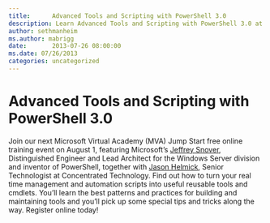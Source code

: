 ```yaml
---
title:      Advanced Tools and Scripting with PowerShell 3.0
description: Learn Advanced Tools and Scripting with PowerShell 3.0 at our free training event for Microsoft Virtual Academy on August 1st.
author: sethmanheim
ms.author: mabrigg
date:       2013-07-26 08:00:00
ms.date: 07/26/2013
categories: uncategorized
---
```

# Advanced Tools and Scripting with PowerShell 3.0

Join our next Microsoft Virtual Academy (MVA) Jump Start free online training event on August 1, featuring Microsoft’s [Jeffrey Snover](https://twitter.com/jsnover), Distinguished Engineer and Lead Architect for the Windows Server division and inventor of PowerShell, together with [Jason Helmick](https://twitter.com/theJasonHelmick), Senior Technologist at Concentrated Technology. Find out how to turn your real time management and automation scripts into useful reusable tools and cmdlets. You’ll learn the best patterns and practices for building and maintaining tools and you’ll pick up some special tips and tricks along the way. Register online today!
